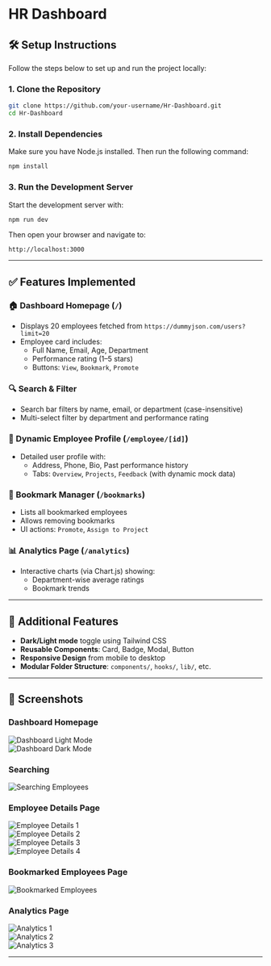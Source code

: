 
# HR Dashboard

## 🛠️ Setup Instructions

Follow the steps below to set up and run the project locally:

### 1. **Clone the Repository**

```bash
git clone https://github.com/your-username/Hr-Dashboard.git
cd Hr-Dashboard
```

### 2. **Install Dependencies**

Make sure you have Node.js installed. Then run the following command:

```bash
npm install
```

### 3. **Run the Development Server**

Start the development server with:

```bash
npm run dev
```

Then open your browser and navigate to:

```
http://localhost:3000
```

---

## ✅ Features Implemented

### 🏠 Dashboard Homepage (`/`)
- Displays 20 employees fetched from `https://dummyjson.com/users?limit=20`
- Employee card includes:
  - Full Name, Email, Age, Department
  - Performance rating (1–5 stars)
  - Buttons: `View`, `Bookmark`, `Promote`

### 🔍 Search & Filter
- Search bar filters by name, email, or department (case-insensitive)
- Multi-select filter by department and performance rating

### 👤 Dynamic Employee Profile (`/employee/[id]`)
- Detailed user profile with:
  - Address, Phone, Bio, Past performance history
  - Tabs: `Overview`, `Projects`, `Feedback` (with dynamic mock data)

### 📑 Bookmark Manager (`/bookmarks`)
- Lists all bookmarked employees
- Allows removing bookmarks
- UI actions: `Promote`, `Assign to Project`

### 📊 Analytics Page (`/analytics`)
- Interactive charts (via Chart.js) showing:
  - Department-wise average ratings
  - Bookmark trends

---

## 🌙 Additional Features

- **Dark/Light mode** toggle using Tailwind CSS
- **Reusable Components**: Card, Badge, Modal, Button
- **Responsive Design** from mobile to desktop
- **Modular Folder Structure**: `components/`, `hooks/`, `lib/`, etc.


---

## 📸 Screenshots

### Dashboard Homepage
![Dashboard Light Mode](assets/Dashboard-Page-Light-Mode.png)  
![Dashboard Dark Mode](assets/Dashboard-Page-Dark-Mode.png)

### Searching
![Searching Employees](assets/Searching-Employees.png)

### Employee Details Page
![Employee Details 1](assets/Employee-Details-1.png)  
![Employee Details 2](assets/Employee-Details-2.png)  
![Employee Details 3](assets/Employee-Details-3.png)  
![Employee Details 4](assets/Employee-Details-4.png)

### Bookmarked Employees Page
![Bookmarked Employees](assets/Bookmared-Employees.png)

### Analytics Page
![Analytics 1](assets/Analytics-1.png)  
![Analytics 2](assets/Analytics-2.png)  
![Analytics 3](assets/Analytics-3.png)

---
